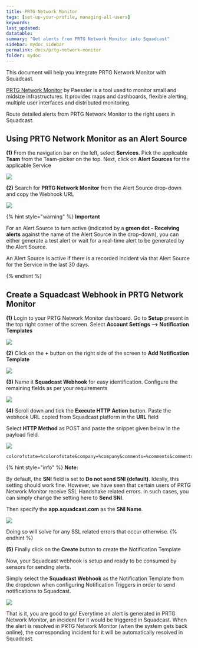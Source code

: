 ```yaml
---
title: PRTG Network Monitor
tags: [set-up-your-profile, managing-all-users]
keywords: 
last_updated: 
datatable: 
summary: "Get alerts from PRTG Network Monitor into Squadcast"
sidebar: mydoc_sidebar
permalink: docs/prtg-network-monitor
folder: mydoc
---
```


This document will help you integrate PRTG Network Monitor with Squadcast.

[PRTG Network Monitor](https://www.paessler.com/prtg) by Paessler is a tool used to monitor small and midsize infrastructures. It provides maps and dashboards, flexible alerting, multiple user interfaces and distributed monitoring.

Route detailed alerts from PRTG Network Monitor to the right users in Squadcast.

## Using PRTG Network Monitor as an Alert Source

**(1)** From the navigation bar on the left, select **Services**. Pick the applicable **Team** from the Team-picker on the top. Next, click on **Alert Sources** for the applicable Service

![](../../.gitbook/assets/alert\_source\_1.png)

**(2)** Search for **PRTG Network Monitor** from the Alert Source drop-down and copy the Webhook URL

![](../../.gitbook/assets/prtg_1.png)

{% hint style="warning" %} 
<b>Important</b>
<p>For an Alert Source to turn active (indicated by a <b>green dot - Receiving alerts</b> against the name of the Alert Source in the drop-down), you can either generate a test alert or wait for a real-time alert to be generated by the Alert Source.</p>
<p>An Alert Source is active if there is a recorded incident via that Alert Source for the Service in the last 30 days.</p>
{% endhint %}

## Create a Squadcast Webhook in PRTG Network Monitor

**(1)** Login to your PRTG Network Monitor dashboard. Go to **Setup** present in the top right corner of the screen. Select **Account Settings --> Notification Templates**

![](../../.gitbook/assets/prtg_2.png)

**(2)** Click on the **+** button on the right side of the screen to **Add Notification Template**

![](../../.gitbook/assets/prtg_3.png)

**(3)** Name it  **Squadcast Webhook**  for easy identification. Configure the remaining fields as per your requirements

![](../../.gitbook/assets/prtg_4.png)

**(4)** Scroll down and tick the **Execute HTTP Action** button. Paste the webhook URL copied from Squadcast platform in the **URL** field

Select **HTTP Method** as POST and paste the snippet given below in the payload field.

![](../../.gitbook/assets/prtg_5.png)

```
colorofstate=%colorofstate&company=%company&comments=%comments&commentssensor=%commentssensor&commentsdevice=%commentsdevice&commentsgroup=%commentsgroup&commentsprobe=%commentsprobe&coverage=%coverage&cumsince=%cumsince&date=%date&datetime=%datetime&device=%device&deviceid=%deviceid&down=%down&downtime=%downtime&elapsed_lastcheck=%elapsed_lastcheck&elapsed_lastdown=%elapsed_lastdown&elapsed_lastup=%elapsed_lastup&group=%group&groupid=%groupid&history=%history&home=%home&host=%host&iconofstate=%iconofstate&lastcheck=%lastcheck&lastdown=%lastdown&lastmessage=%lastmessage&laststatus=%laststatus&lastup=%lastup&lastvalue=%lastvalue&linkprobe=%linkprobe&linkgroup=%linkgroup&linkdevice=%linkdevice&linksensor=%linksensor&location=%location&message=%message&name=%name&nodename=%nodename&objecttags=%objecttags&parenttags=%parenttags&prio=%prio&priority=%priority&probe=%probe&probeid=%probeid&programname=%programname&programversion=%programversion&sensor=%sensor&sensorid=%sensorid&server=%server&serviceurl=%serviceurl&settings=%settings&shortname=%shortname&since=%since&sitename=%sitename&statesince=%statesince&status=%status&systemdatetime=%systemdatetime&tags=%tags&time=%time&timezone=%timezone&uptime=%uptime
```

{% hint style="info" %}
**Note:**

By default, the **SNI** field is set to **Do not send SNI (default)**. Ideally, this setting should work fine. However, we have seen that certain users of PRTG Network Monitor receive SSL Handshake related errors. In such cases, you can simply change the setting here to **Send SNI**. 

Then specify the **app.squadcast.com** as the **SNI Name**.

![](../../.gitbook/assets/prtg_note.png)

Doing so will solve for any SSL related errors that occur otherwise.
{% endhint %}

**(5)** Finally click on the **Create** button to create the Notification Template

Now, your Squadcast webhook is setup and ready to be consumed by sensors for sending alerts. 

Simply select the **Squadcast Webhook** as the Notification Template from the dropdown when configuring Notification Triggers in order to send notifications to Squadcast.

![](../../.gitbook/assets/prtg_6.png)

That is it, you are good to go! Everytime an alert is generated in PRTG Network Monitor, an incident for it would be triggered in Squadcast. When the alert is resolved in PRTG Network Monitor (when the system gets back online), the corresponding incident for it will be automatically resolved in Squadcast.